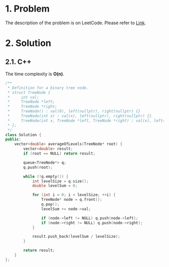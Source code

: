 
# 1. Problem

The description of the problem is on LeetCode. Please refer to [Link](https://leetcode.com/problems/average-of-levels-in-binary-tree/).

# 2. Solution

## 2.1. C++

The time complexity is **O(n)**.

```cpp
/**
 * Definition for a binary tree node.
 * struct TreeNode {
 *     int val;
 *     TreeNode *left;
 *     TreeNode *right;
 *     TreeNode() : val(0), left(nullptr), right(nullptr) {}
 *     TreeNode(int x) : val(x), left(nullptr), right(nullptr) {}
 *     TreeNode(int x, TreeNode *left, TreeNode *right) : val(x), left(left), right(right) {}
 * };
 */
class Solution {
public:
    vector<double> averageOfLevels(TreeNode* root) {
        vector<double> result;
        if (root == NULL) return result;

        queue<TreeNode*> q;
        q.push(root);

        while (!q.empty()) {
            int levelSize = q.size();
            double levelSum = 0;

            for (int i = 0; i < levelSize; ++i) {
                TreeNode* node = q.front();
                q.pop();
                levelSum += node->val;

                if (node->left != NULL) q.push(node->left);
                if (node->right != NULL) q.push(node->right);
            }

            result.push_back(levelSum / levelSize);
        }

        return result;
    }
};
```

